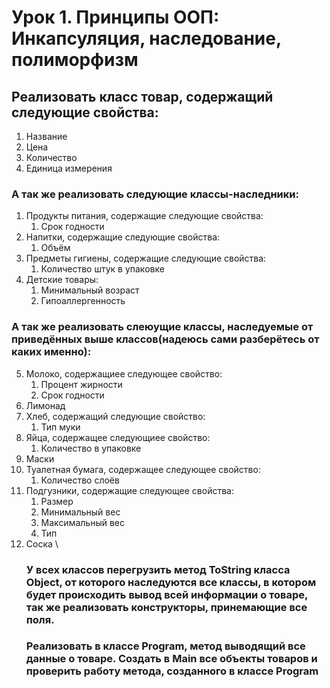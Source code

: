 # Урок 1. Принципы ООП: Инкапсуляция, наследование, полиморфизм
## Реализовать класс товар, содержащий следующие свойства:
1. Название
2. Цена
3. Количество
4. Единица измерения
### А так же реализовать следующие классы-наследники:
1. Продукты питания, содержащие следующие свойства:
   1. Срок годности
2. Напитки, содержащие следующие свойства:
   1.  Объём
3. Предметы гигиены, содержащие следующие свойства:
   1. Количество штук в упаковке
4. Детские товары:
   1. Минимальный возраст
   2. Гипоаллергенность 
### А так же реализовать слеюущие классы, наследуемые от приведённых выше классов(надеюсь сами разберётесь от каких именно):

5. Молоко, содержащиее следующее свойство:
   1. Процент жирности
   2. Срок годности
6. Лимонад
7. Хлеб, содержащий следующие свойство:
   1. Тип муки
8. Яйца, содержащее следующиее свойство:
   1. Количество в упаковке
9. Маски
10. Туалетная бумага, содержащее следующее свойство:
    1. Количество слоёв
11. Подгузники, содержащие следующее свойства:
    1. Размер
    2. Минимальный вес
    3. Максимальный вес
    4. Тип
12. Соска \
    ### У всех классов перегрузить метод ToString класса Object, от которого наследуются все классы, в котором будет происходить вывод всей информации о товаре, так же реализовать конструкторы, принемающие все поля.
    ### Реализовать в классе Program, метод выводящий все данные о товаре. Создать в Main все объекты товаров и проверить работу метода, созданного в классе Program